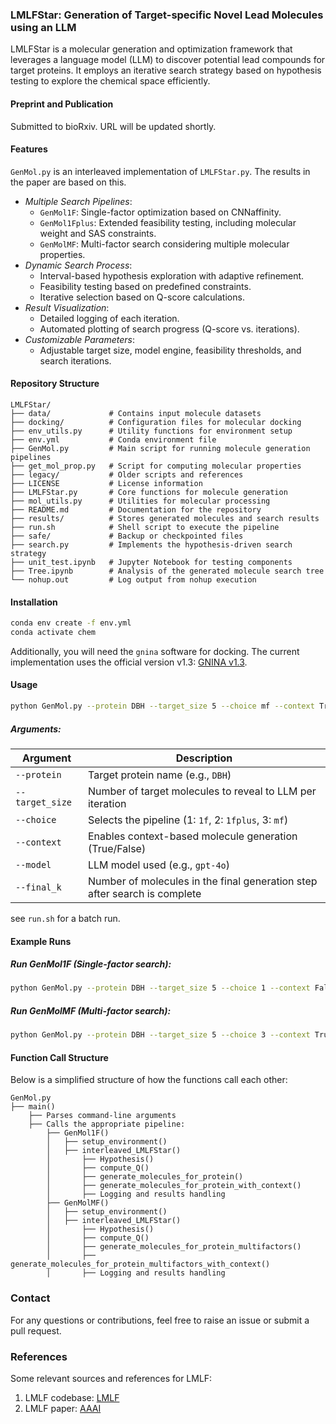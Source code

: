 ### LMLFStar: Generation of Target-specific Novel Lead Molecules using an LLM

LMLFStar is a molecular generation and optimization framework that leverages a language model (LLM) to discover potential lead compounds for target proteins. It employs an iterative search strategy based on hypothesis testing to explore the chemical space efficiently.

#### Preprint and Publication

Submitted to bioRxiv. URL will be updated shortly.

#### Features
`GenMol.py` is an interleaved implementation of `LMLFStar.py`. The results in the paper are based on this.

- *Multiple Search Pipelines*:
  - `GenMol1F`: Single-factor optimization based on CNNaffinity.
  - `GenMol1Fplus`: Extended feasibility testing, including molecular weight and SAS constraints.
  - `GenMolMF`: Multi-factor search considering multiple molecular properties.
- *Dynamic Search Process*:
  - Interval-based hypothesis exploration with adaptive refinement.
  - Feasibility testing based on predefined constraints.
  - Iterative selection based on Q-score calculations.
- *Result Visualization*:
  - Detailed logging of each iteration.
  - Automated plotting of search progress (Q-score vs. iterations).
- *Customizable Parameters*:
  - Adjustable target size, model engine, feasibility thresholds, and search iterations.

#### Repository Structure
```
LMLFStar/
├── data/             # Contains input molecule datasets
├── docking/          # Configuration files for molecular docking
├── env_utils.py      # Utility functions for environment setup
├── env.yml           # Conda environment file
├── GenMol.py         # Main script for running molecule generation pipelines
├── get_mol_prop.py   # Script for computing molecular properties
├── legacy/           # Older scripts and references
├── LICENSE           # License information
├── LMLFStar.py       # Core functions for molecule generation
├── mol_utils.py      # Utilities for molecular processing
├── README.md         # Documentation for the repository
├── results/          # Stores generated molecules and search results
├── run.sh            # Shell script to execute the pipeline
├── safe/             # Backup or checkpointed files
├── search.py         # Implements the hypothesis-driven search strategy
├── unit_test.ipynb   # Jupyter Notebook for testing components
├── Tree.ipynb        # Analysis of the generated molecule search tree
└── nohup.out         # Log output from nohup execution
```

#### Installation

```bash
conda env create -f env.yml
conda activate chem
```

Additionally, you will need the `gnina` software for docking. The current implementation uses the official version v1.3: [GNINA v1.3](https://github.com/gnina/gnina/releases/tag/v1.3).

#### Usage

```bash
python GenMol.py --protein DBH --target_size 5 --choice mf --context True --model gpt-4o --final_k 100
```
##### Arguments:
| Argument       | Description |
|---------------|-------------|
| `--protein`   | Target protein name (e.g., `DBH`) |
| `--target_size` | Number of target molecules to reveal to LLM per iteration |
| `--choice` | Selects the pipeline (1: `1f`, 2: `1fplus`, 3: `mf`) |
| `--context` | Enables context-based molecule generation (True/False) |
| `--model` | LLM model used (e.g., `gpt-4o`) |
| `--final_k` | Number of molecules in the final generation step after search is complete |

see `run.sh` for a batch run.

#### Example Runs

##### Run GenMol1F (Single-factor search):
```bash
python GenMol.py --protein DBH --target_size 5 --choice 1 --context False --model gpt-4o --final_k 10
```
##### Run GenMolMF (Multi-factor search):
```bash
python GenMol.py --protein DBH --target_size 5 --choice 3 --context True --model gpt-4o --final_k 10
```

#### Function Call Structure

Below is a simplified structure of how the functions call each other:
```
GenMol.py
├── main()
    ├── Parses command-line arguments
    ├── Calls the appropriate pipeline:
        ├── GenMol1F()
        │   ├── setup_environment()
        │   ├── interleaved_LMLFStar()
        │       ├── Hypothesis()
        │       ├── compute_Q()
        │       ├── generate_molecules_for_protein()
        │       ├── generate_molecules_for_protein_with_context()
        │       ├── Logging and results handling
        ├── GenMolMF()
        │   ├── setup_environment()
        │   ├── interleaved_LMLFStar()
        │       ├── Hypothesis()
        │       ├── compute_Q()
        │       ├── generate_molecules_for_protein_multifactors()
        │       ├── generate_molecules_for_protein_multifactors_with_context()
        │       ├── Logging and results handling
```

### Contact
For any questions or contributions, feel free to raise an issue or submit a pull request.

### References
Some relevant sources and references for LMLF:
1. LMLF codebase: [LMLF](https://github.com/Shreyas-Bhat/LMLF)
2. LMLF paper: [AAAI](https://ojs.aaai.org/index.php/AAAI/article/view/27751)


